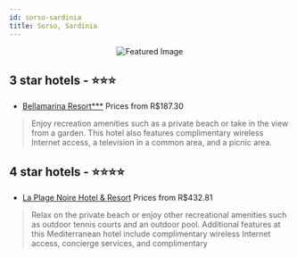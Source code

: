 ```yaml
---
id: sorso-sardinia
title: Sorso, Sardinia
---
```


<center><img src="https://i.travelapi.com/hotels/7000000/6110000/6107900/6107814/d6855907_z.jpg" alt="Featured Image" /></center>


##  3 star hotels - ⭐️⭐️⭐️

-    [Bellamarina Resort***](https://us.hurb.com/hotels/sorso/bellamarina-resort-JNP-JP522028?cmp=18055) Prices from R$187.30
   > Enjoy recreation amenities such as a private beach or take in the view from a garden. This hotel also features complimentary wireless Internet access, a television in a common area, and a picnic area.

##  4 star hotels - ⭐️⭐️⭐️⭐️

-    [La Plage Noire Hotel & Resort](https://us.hurb.com/hotels/sorso/la-plage-noire-hotel-resort-JNP-JP104535?cmp=18055) Prices from R$432.81
   > Relax on the private beach or enjoy other recreational amenities such as outdoor tennis courts and an outdoor pool. Additional features at this Mediterranean hotel include complimentary wireless Internet access, concierge services, and complimentary 
